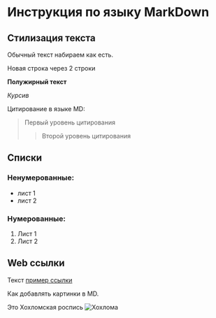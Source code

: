 # Инструкция по языку MarkDown

## Стилизация текста

Обычный текст набираем как есть.

Новая строка через 2 строки

**Полужирный текст**

*Курсив*

Цитирование в языке MD:
> Первый уровень цитирования
>> Второй уровень цитирования

## Списки
### Ненумерованные:
* лист 1
* лист 2

### Нумерованные:
1. Лист 1
2. Лист 2

## Web ссылки

Текст [пример ссылки](http.example.com "Всплывающая подсказка")

Как добавлять картинки в MD.

Это Хохломская роспись
![Хохлома](Hohloma.jpg)

